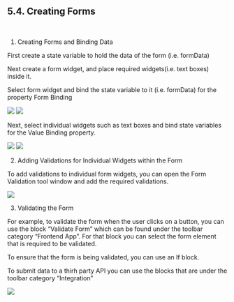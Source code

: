 ## 5.4. Creating Forms
<br/>

1. Creating Forms and Binding Data


First create a state variable to hold the data of the form (i.e. formData)

Next create a form widget, and place required widgets(i.e. text boxes) inside it.

Select form widget and bind the state variable to it (i.e. formData) for the property Form Binding

<img style="max-width:700px;max-height:350px" class="hovarable" src="https://less-code-archive.sgp1.cdn.digitaloceanspaces.com/docimages/new/0092.png"/>
<img style="max-width:700px;max-height:350px" class="hovarable" src="https://less-code-archive.sgp1.cdn.digitaloceanspaces.com/docimages/new/0093.png"/>


Next, select individual widgets such as text boxes and bind state variables for the Value Binding property.

<img style="max-width:700px;max-height:350px" class="hovarable" src="https://less-code-archive.sgp1.cdn.digitaloceanspaces.com/docimages/new/0094.png"/>
<img style="max-width:700px;max-height:350px" class="hovarable" src="https://less-code-archive.sgp1.cdn.digitaloceanspaces.com/docimages/new/0095.png"/>


2. Adding Validations for Individual Widgets within the Form

To add validations to individual form widgets, you can open the Form Validation tool window and add the required validations.

<img style="max-width:700px;max-height:350px" class="hovarable" src="https://less-code-archive.sgp1.cdn.digitaloceanspaces.com/docimages/new/0096.png"/>


3. Validating the Form


For example, to validate the form when the user clicks on a button, you can use the block “Validate Form” which can be found under the toolbar category “Frontend App”. For that block you can select the form element that is required to be validated. 

To ensure that the form is being validated, you can use an If block.

To submit data to a thirh party API you can use the blocks that are under the toolbar category “Integration”

<img style="max-width:700px;max-height:350px" class="hovarable" src="https://less-code-archive.sgp1.cdn.digitaloceanspaces.com/docimages/new/0097.png"/>
